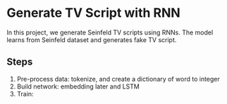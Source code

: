 # Generate TV Script with RNN
In this project, we generate Seinfeld TV scripts using RNNs. The model learns from Seinfeld dataset and generates fake TV script.

## Steps
1. Pre-process data: tokenize, and create a dictionary of word to integer
2. Build network: embedding later and LSTM
3. Train: 
